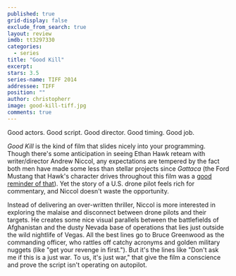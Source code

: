 ```yaml
---
published: true
grid-display: false
exclude_from_search: true
layout: review
imdb: tt3297330
categories: 
  - series
title: "Good Kill"
excerpt: 
stars: 3.5
series-name: TIFF 2014
addressee: TIFF
position: ""
author: christopherr
image: good-kill-tiff.jpg
comments: true
---
```

Good actors. Good script. Good director. Good timing. Good job.

_Good Kill_ is the kind of film that slides nicely into your programming. Though there's some anticipation in seeing Ethan Hawk reteam with writer/director Andrew Niccol, any expectations are tempered by the fact both men have made some less than stellar projects since _Gattaca_ (the Ford Mustang that Hawk's character drives throughout this film was a [good reminder of that](http://www.dearcastandcrew.com/content/2013/9/4/getaway.html)). Yet the story of a U.S. drone pilot feels rich for commentary, and Niccol doesn't waste the opportunity.

Instead of delivering an over-written thriller, Niccol is more interested in exploring the malaise and disconnect between drone pilots and their targets. He creates some nice visual parallels between the battlefields of Afghanistan and the dusty Nevada base of operations that lies just outside the wild nightlife of Vegas. All the best lines go to Bruce Greenwood as the commanding officer, who rattles off catchy acronyms and golden military nuggets (like "get your revenge in first."). But it's the lines like "Don't ask me if this is a just war. To us, it's just war," that give the film a conscience and prove the script isn't operating on autopilot.